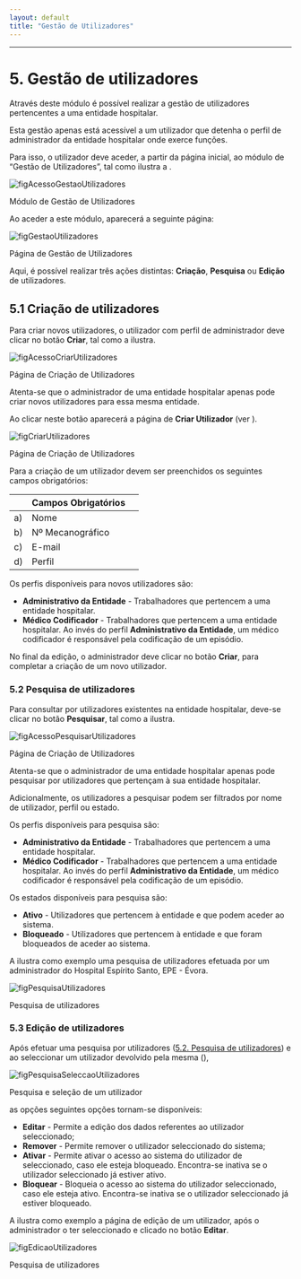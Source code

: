 ```yaml
---
layout: default
title: "Gestão de Utilizadores"
---
```



---

# 5. Gestão de utilizadores
<div id="gestao-de-utilizadores"></div>

Através deste módulo é possível realizar a gestão de utilizadores pertencentes a uma entidade hospitalar. 

Esta gestão apenas está acessível a um utilizador que detenha o perfil de administrador da entidade hospitalar onde exerce funções.

Para isso, o utilizador deve aceder, a partir da página inicial, ao módulo de “Gestão de Utilizadores”, tal como ilustra a [](#figAcessoGestaoUtilizadores).

![figAcessoGestaoUtilizadores](img/pages/5_1.jpg)

<p class="caption" id="figAcessoGestaoUtilizadores">Módulo de Gestão de Utilizadores</p>

Ao aceder a este módulo, aparecerá a seguinte página:

![figGestaoUtilizadores](img/pages/5_2.jpg)

<p class="caption" id="figGestaoUtilizadores">Página de Gestão de Utilizadores </p>

Aqui, é possível realizar três ações distintas: **Criação**, **Pesquisa** ou **Edição** de utilizadores. 


## 5.1 Criação de utilizadores
<div id="criacao-de-utilizadores"></div>

Para criar novos utilizadores, o utilizador com perfil de administrador deve clicar no botão **Criar**, tal como a [](#figAcessoCriarUtilizadores) ilustra.

![figAcessoCriarUtilizadores](img/pages/5_1_1.jpg)

<p class="caption" id="figAcessoCriarUtilizadores">Página de Criação de Utilizadores </p>
 
Atenta-se que o administrador de uma entidade hospitalar apenas pode criar novos utilizadores para essa mesma entidade.

Ao clicar neste botão aparecerá a página de **Criar Utilizador** (ver [](#figCriarUtilizadores)).

![figCriarUtilizadores](img/pages/5_1_2.jpg)

<p class="caption" id="figCriarUtilizadores">Página de Criação de Utilizadores </p>

Para a criação de um utilizador devem ser preenchidos os seguintes campos obrigatórios:

|    |  Campos Obrigatórios [](#figCriarUtilizadores)	| 		|    
|----|--------------------------------------------------|-------|
| a) |  Nome       		                				|		|
| b) |  Nº Mecanográfico                   				|		|
| c) |  E-mail				              				|		|
| d) |  Perfil                          				| 		|

Os perfis disponíveis para novos utilizadores são:

* **Administrativo da Entidade** - Trabalhadores que pertencem a uma entidade hospitalar.
* **Médico Codificador** - Trabalhadores que pertencem a uma entidade hospitalar. Ao invés do perfil **Administrativo da Entidade**, um médico codificador é responsável pela codificação de um episódio.

No final da edição, o administrador deve clicar no botão **Criar**, para completar a criação de um novo utilizador.


### 5.2 Pesquisa de utilizadores
<div id="pesquisa-de-utilizadores"></div>

Para consultar por utilizadores existentes na entidade hospitalar, deve-se clicar no botão **Pesquisar**, tal como a [](#figAcessoPesquisarUtilizadores) ilustra.

![figAcessoPesquisarUtilizadores](img/pages/5_2_1.jpg)

<p class="caption" id="figAcessoPesquisarUtilizadores">Página de Criação de Utilizadores </p>

Atenta-se que o administrador de uma entidade hospitalar apenas pode pesquisar por utilizadores que pertençam à sua entidade hospitalar.

Adicionalmente, os utilizadores a pesquisar podem ser filtrados por nome de utilizador, perfil ou estado.

Os perfis disponíveis para pesquisa são:

* **Administrativo da Entidade** - Trabalhadores que pertencem a uma entidade hospitalar.
* **Médico Codificador** - Trabalhadores que pertencem a uma entidade hospitalar. Ao invés do perfil **Administrativo da Entidade**, um médico codificador é responsável pela codificação de um episódio.

Os estados disponíveis para pesquisa são:

* **Ativo** - Utilizadores que pertencem à entidade e que podem aceder ao sistema.
* **Bloqueado** - Utilizadores que pertencem à entidade e que foram bloqueados de aceder ao sistema.

A [](#figPesquisaUtilizadores) ilustra como exemplo uma pesquisa de utilizadores efetuada por um administrador do Hospital Espírito Santo, EPE - Évora.

![figPesquisaUtilizadores](img/pages/5_2_2.jpg)

<p class="caption" id="figPesquisaUtilizadores">Pesquisa de utilizadores</p>


### 5.3 Edição de utilizadores
<div id="edicao-de-utilizadores"></div>

Após efetuar uma pesquisa por utilizadores ([5.2. Pesquisa de utilizadores](#pesquisa-de-utilizadores)) e ao seleccionar um utilizador devolvido pela mesma ([](#figPesquisaSeleccaoUtilizadores)),

![figPesquisaSeleccaoUtilizadores](img/pages/5_3_1.jpg)

<p class="caption" id="figPesquisaSeleccaoUtilizadores">Pesquisa e seleção de um utilizador</p>

as opções seguintes opções tornam-se disponíveis:

* **Editar** - Permite a edição dos dados referentes ao utilizador seleccionado;
* **Remover** - Permite remover o utilizador seleccionado do sistema;
* **Ativar** - Permite ativar o acesso ao sistema do utilizador de seleccionado, caso ele esteja bloqueado. Encontra-se inativa se o utilizador seleccionado já estiver ativo.
* **Bloquear** - Bloqueia o acesso ao sistema do utilizador seleccionado, caso ele esteja ativo. Encontra-se inativa se o utilizador seleccionado já estiver bloqueado.

A [](#figEdicaoUtilizadores) ilustra como exemplo a página de edição de um utilizador, após o administrador o ter seleccionado e clicado no botão **Editar**.

![figEdicaoUtilizadores](img/pages/5_3_2.jpg)

<p class="caption" id="figEdicaoUtilizadores">Pesquisa de utilizadores</p>

